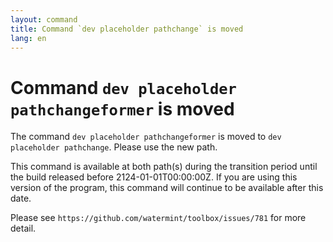 ```yaml
---
layout: command
title: Command `dev placeholder pathchange` is moved
lang: en
---
```


# Command `dev placeholder pathchangeformer` is moved

The command `dev placeholder pathchangeformer` is moved to `dev placeholder pathchange`. Please use the new path.

This command is available at both path(s) during the transition period until the build released before 2124-01-01T00:00:00Z. If you are using this version of the program, this command will continue to be available after this date.

Please see `https://github.com/watermint/toolbox/issues/781` for more detail.


